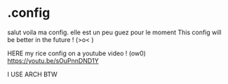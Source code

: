 # .config
salut voila ma config.
elle est un peu guez pour le moment
This config will be better in the future ! (>o< )

HERE my rice config on a youtube video ! (ow0)
https://youtu.be/sOuPnnDND1Y





















I USE ARCH BTW
